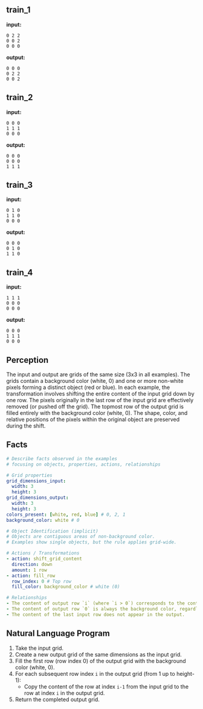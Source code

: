 
## train_1

**input:**
```
0 2 2
0 0 2
0 0 0
```


**output:**
```
0 0 0
0 2 2
0 0 2
```


## train_2

**input:**
```
0 0 0
1 1 1
0 0 0
```


**output:**
```
0 0 0
0 0 0
1 1 1
```


## train_3

**input:**
```
0 1 0
1 1 0
0 0 0
```


**output:**
```
0 0 0
0 1 0
1 1 0
```


## train_4

**input:**
```
1 1 1
0 0 0
0 0 0
```


**output:**
```
0 0 0
1 1 1
0 0 0
```

## Perception

The input and output are grids of the same size (3x3 in all examples).
The grids contain a background color (white, 0) and one or more non-white pixels forming a distinct object (red or blue).
In each example, the transformation involves shifting the entire content of the input grid down by one row.
The pixels originally in the last row of the input grid are effectively removed (or pushed off the grid).
The topmost row of the output grid is filled entirely with the background color (white, 0).
The shape, color, and relative positions of the pixels within the original object are preserved during the shift.

## Facts


```yaml
# Describe facts observed in the examples
# focusing on objects, properties, actions, relationships

# Grid properties
grid_dimensions_input:
  width: 3
  height: 3
grid_dimensions_output:
  width: 3
  height: 3
colors_present: [white, red, blue] # 0, 2, 1
background_color: white # 0

# Object Identification (implicit)
# Objects are contiguous areas of non-background color.
# Examples show single objects, but the rule applies grid-wide.

# Actions / Transformations
- action: shift_grid_content
  direction: down
  amount: 1 row
- action: fill_row
  row_index: 0 # Top row
  fill_color: background_color # white (0)

# Relationships
- The content of output row `i` (where `i > 0`) corresponds to the content of input row `i-1`.
- The content of output row `0` is always the background color, regardless of input content.
- The content of the last input row does not appear in the output.
```


## Natural Language Program

1.  Take the input grid.
2.  Create a new output grid of the same dimensions as the input grid.
3.  Fill the first row (row index 0) of the output grid with the background color (white, 0).
4.  For each subsequent row index `i` in the output grid (from 1 up to height-1):
    *   Copy the content of the row at index `i-1` from the input grid to the row at index `i` in the output grid.
5.  Return the completed output grid.
